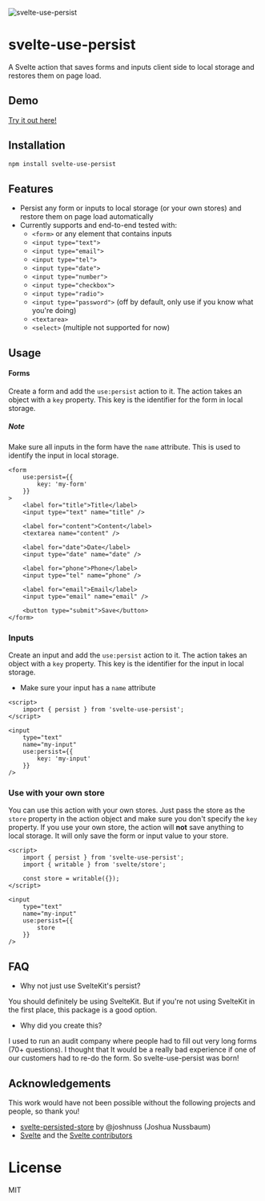![svelte-use-persist](https://user-images.githubusercontent.com/28185591/223736054-3dfdb061-5e14-4878-a7ff-3b9ab1f99a6c.png)

# svelte-use-persist

A Svelte action that saves forms and inputs client side to local storage and restores them on page load.

## Demo

[Try it out here!](https://svelte-use-presist.vercel.app)

## Installation

```bash
npm install svelte-use-persist
```

## Features

- Persist any form or inputs to local storage (or your own stores) and restore them on page load automatically
- Currently supports and end-to-end tested with:
  - `<form>` or any element that contains inputs
  - `<input type="text">`
  - `<input type="email">`
  - `<input type="tel">`
  - `<input type="date">`
  - `<input type="number">`
  - `<input type="checkbox">`
  - `<input type="radio">`
  - `<input type="password">` (off by default, only use if you know what you're doing)
  - `<textarea>`
  - `<select>` (multiple not supported for now)

## Usage

#### Forms

Create a form and add the `use:persist` action to it. The action takes an object with a `key` property. This key is the identifier for the form in local storage.

##### Note

Make sure all inputs in the form have the `name` attribute. This is used to identify the input in local storage.

```svelte
<form
	use:persist={{
		key: 'my-form'
	}}
>
	<label for="title">Title</label>
	<input type="text" name="title" />

	<label for="content">Content</label>
	<textarea name="content" />

	<label for="date">Date</label>
	<input type="date" name="date" />

	<label for="phone">Phone</label>
	<input type="tel" name="phone" />

	<label for="email">Email</label>
	<input type="email" name="email" />

	<button type="submit">Save</button>
</form>
```

### Inputs

Create an input and add the `use:persist` action to it. The action takes an object with a `key` property. This key is the identifier for the input in local storage.

- Make sure your input has a `name` attribute

```svelte
<script>
	import { persist } from 'svelte-use-persist';
</script>

<input
	type="text"
	name="my-input"
	use:persist={{
		key: 'my-input'
	}}
/>
```

### Use with your own store

You can use this action with your own stores. Just pass the store as the `store` property in the action object and make sure you don't specify the `key` property. If you use your own store, the action will **not** save anything to local storage. It will only save the form or input value to your store.

```svelte
<script>
	import { persist } from 'svelte-use-persist';
	import { writable } from 'svelte/store';

	const store = writable({});
</script>

<input
	type="text"
	name="my-input"
	use:persist={{
		store
	}}
/>
```


## FAQ

- Why not just use SvelteKit's persist?

You should definitely be using SvelteKit. But if you're not using SvelteKit in the first place, this package is a good option.

- Why did you create this?

I used to run an audit company where people had to fill out very long forms (70+ questions). I thought that It would be a really bad experience if one of our customers had to re-do the form. So svelte-use-persist was born!


## Acknowledgements

This work would have not been possible without the following projects and people, so thank you!

- [svelte-persisted-store](https://github.com/joshnuss/svelte-local-storage-store) by @joshnuss (Joshua Nussbaum)
- [Svelte](https://github.com/sveltejs/svelte) and the [Svelte contributors](https://github.com/sveltejs/svelte/graphs/contributors)

# License

MIT
